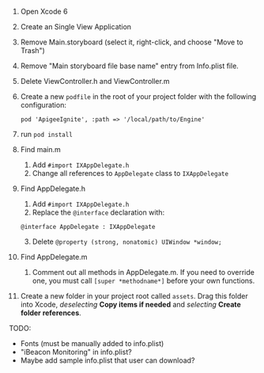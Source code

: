1. Open Xcode 6

2. Create an Single View Application

3. Remove Main.storyboard  (select it, right-click, and choose "Move to Trash")

4. Remove "Main storyboard file base name" entry from Info.plist file.

5. Delete ViewController.h and ViewController.m

6. Create a new `podfile` in the root of your project folder with the following configuration:
    ```
    pod 'ApigeeIgnite', :path => '/local/path/to/Engine'
    ```

7. run `pod install`

8. Find main.m

    1. Add `#import IXAppDelegate.h`
    2. Change all references to `AppDelegate` class to `IXAppDelegate`

9. Find AppDelegate.h 
	
	1. Add `#import IXAppDelegate.h`
	2. Replace the `@interface` declaration with:
	```
	@interface AppDelegate : IXAppDelegate
	```
	3. Delete `@property (strong, nonatomic) UIWindow *window;`

10. Find AppDelegate.m

	1. Comment out all methods in AppDelegate.m. If you need to override one, you must call `[super *methodname*]` before your own functions.

11. Create a new folder in your project root called `assets`. Drag this folder into Xcode, *deselecting* **Copy items if needed** and *selecting* **Create folder references**.

TODO:

- Fonts (must be manually added to info.plist)
- "iBeacon Monitoring" in info.plist?
- Maybe add sample info.plist that user can download?